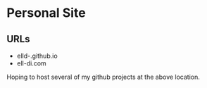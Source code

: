 # Personal Site

 ## URLs 
 * elld-.github.io
 * ell-di.com

 Hoping to host several of my github projects at the above location. 
